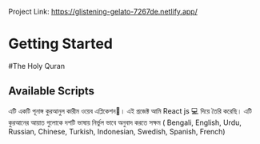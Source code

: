 Project Link: https://glistening-gelato-7267de.netlify.app/
# Getting Started
#The Holy Quran
## Available Scripts
এটি একটি পূনাঙ্গ কুরআনুল কারীম ওয়েব এপ্লিকেশন🙂। 
এই প্রজেক্ট আমি React js 💻 দিয়ে তৈরি করেছি। 
এটি কুরআনের আয়াত গুলোকে দশটি ভাষায় নির্ভুল ভাবে অনুবাদ করতে সক্ষম
( Bengali, English, Urdu, Russian, Chinese, Turkish, Indonesian, Swedish, Spanish, French)
